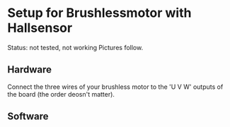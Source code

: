 # Setup for Brushlessmotor with Hallsensor

Status: not tested, not working
Pictures follow.

## Hardware
Connect the three wires of your brushless motor to the 'U V W' outputs of the board (the order deosn't matter). 

## Software
